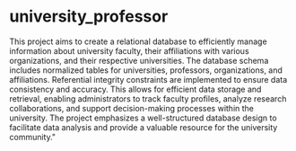 # university_professor
This project aims to create a relational database to efficiently manage information about university faculty, their affiliations with various organizations, and their respective universities. 
The database schema includes normalized tables for universities, professors, organizations, and affiliations.
Referential integrity constraints are implemented to ensure data consistency and accuracy. 
This allows for efficient data storage and retrieval, enabling administrators to track faculty profiles, analyze research collaborations, and support decision-making processes within the university. 
The project emphasizes a well-structured database design to facilitate data analysis and provide a valuable resource for the university community."
